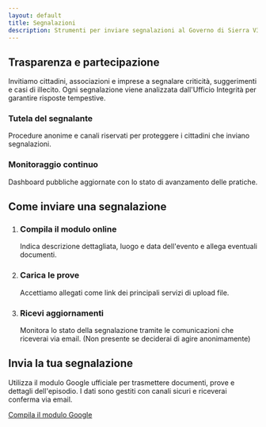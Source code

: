 ```yaml
---
layout: default
title: Segnalazioni
description: Strumenti per inviare segnalazioni al Governo di Sierra V3
---
```


<section class="content-section">
  <h2>Trasparenza e partecipazione</h2>
  <p>Invitiamo cittadini, associazioni e imprese a segnalare criticità, suggerimenti e casi di illecito. Ogni segnalazione viene analizzata dall'Ufficio Integrità per garantire risposte tempestive.</p>
  <div class="highlight-grid">
    <article class="highlight-card" data-icon="🛡️">
      <h3>Tutela del segnalante</h3>
      <p>Procedure anonime e canali riservati per proteggere i cittadini che inviano segnalazioni.</p>
    </article>
    <article class="highlight-card" data-icon="🔍">
      <h3>Monitoraggio continuo</h3>
      <p>Dashboard pubbliche aggiornate con lo stato di avanzamento delle pratiche.</p>
    </article>
  </div>
</section>

<section class="content-section">
  <h2>Come inviare una segnalazione</h2>
  <ol class="step-list">
    <li>
      <h3>Compila il modulo online</h3>
      <p>Indica descrizione dettagliata, luogo e data dell'evento e allega eventuali documenti.</p>
    </li>
    <li>
      <h3>Carica le prove</h3>
      <p>Accettiamo allegati come link dei principali servizi di upload file.</p>
    </li>
    <li>
      <h3>Ricevi aggiornamenti</h3>
      <p>Monitora lo stato della segnalazione tramite le comunicazioni che riceverai via email. (Non presente se deciderai di agire anonimamente)</p>
    </li>
  </ol>
</section>

<section class="content-section accent">
  <h2>Invia la tua segnalazione</h2>
  <p>Utilizza il modulo Google ufficiale per trasmettere documenti, prove e dettagli dell'episodio. I dati sono gestiti con canali sicuri e riceverai conferma via email.</p>
  <div class="button-group">
    <a class="button primary" href="https://forms.gle/yHSaEq7dHapyVL586" target="_blank" rel="noopener">Compila il modulo Google</a>
  </div>
</section>
